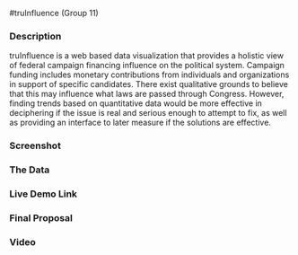 #truInfluence (Group 11)

<h3>Description</h3>

truInfluence is a web based data visualization that provides a holistic view of federal campaign financing influence on the political system. Campaign funding includes monetary contributions from individuals and organizations in support of specific candidates. There exist qualitative grounds to believe that this may influence what laws are passed through Congress. However, finding trends based on quantitative data would be more effective in deciphering if the issue is real and serious enough to attempt to fix, as well as providing an interface to later measure if the solutions are effective.

<h3>Screenshot</h3>

<h3>The Data</h3>

<h3>Live Demo Link</h3>

<h3>Final Proposal</h3>

<h3>Video</h3>
